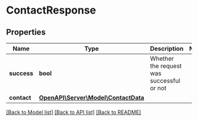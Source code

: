 # ContactResponse

## Properties
Name | Type | Description | Notes
------------ | ------------- | ------------- | -------------
**success** | **bool** | Whether the request was successful or not | 
**contact** | [**OpenAPI\Server\Model\ContactData**](ContactData.md) |  | 

[[Back to Model list]](../README.md#documentation-for-models) [[Back to API list]](../README.md#documentation-for-api-endpoints) [[Back to README]](../README.md)


